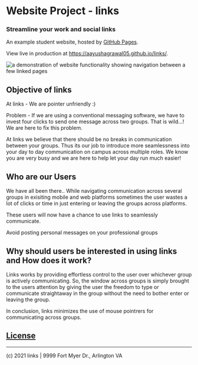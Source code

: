 # Website Project - links
### Streamline your work and social links

An example student website, hosted by [GitHub Pages](https://pages.github.com/).

View live in production at https://aayushagrawal05.github.io/links/.

![a demonstration of website functionality showing navigation between a few linked pages](https://github.com/aayushagrawal05/links/blob/main/assets/video/Animation.gif)

## Objective of links
At links - We are pointer unfriendly :)

Problem - If we are using a conventional messaging software, we have to invest four clicks to send one message across two groups. That is wild...! We are here to fix this problem. 

At links we believe that there should be no breaks in communication between your groups. Thus its our job to introduce more seamlessness into your day to day communication on campus across multiple roles. We know you are very busy and we are here to help let your day run much easier!

## Who are our Users
We have all been there.. While navigating communication across several groups in exisiting mobile and web platforms sometimes the user wastes a lot of clicks or time in just entering or leaving the groups across platforms.

These users will now have a chance to use links to seamlessly communicate.

Avoid posting personal messages on your professional groups
## Why should users be interested in using links and How does it work?
Links works by providing effortless control to the user over whichever group is actively communicating. So, the window across groups is simply brought to the users attention by giving the user the freedom to type or communicate straightaway in the group without the need to bother enter or leaving the group. 

In conclusion, links minimizes the use of mouse pointrers for communicating across groups.


## [License](/LICENSE)
____________________________________________________________________________________________________________________
 
(c) 2021 links | 9999 Fort Myer Dr., Arlington VA